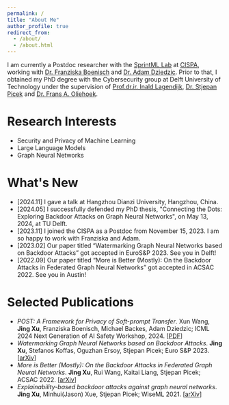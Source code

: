 ```yaml
---
permalink: /
title: "About Me"
author_profile: true
redirect_from: 
  - /about/
  - /about.html
---
```


I am currently a Postdoc researcher with the [SprintML Lab](https://sprintml.com/) at [CISPA](https://cispa.de/en), working with [Dr. Franziska Boenisch](https://franziska-boenisch.de/) and [Dr. Adam Dziedzic](https://adam-dziedzic.com/). Prior to that, I obtained my PhD degree with the Cybersecurity group at Delft University of Technology under the supervision of [Prof.dr.ir. Inald Lagendijk](https://www.tudelft.nl/staff/r.l.lagendijk/), [Dr. Stjepan Picek](https://www.ru.nl/en/people/picek-s) and [Dr. Frans A. Oliehoek](https://www.fransoliehoek.net/wp/). 

Research Interests
======
* Security and Privacy of Machine Learning
* Large Language Models
* Graph Neural Networks

What's New
======
* [2024.11] I gave a talk at Hangzhou Dianzi University, Hangzhou, China.
* [2024.05] I successfully defended my PhD thesis, "Connecting the Dots: Exploring Backdoor Attacks on Graph Neural Networks", on May 13, 2024, at TU Delft.
* [2023.11] I joined the CISPA as a Postdoc from November 15, 2023. I am so happy to work with Franziska and Adam.
* [2023.02] Our paper titled “Watermarking Graph Neural Networks based on Backdoor Attacks” got accepted in EuroS&P 2023. See you in Delft!
* [2022.09] Our paper titled “More is Better (Mostly): On the Backdoor Attacks in Federated Graph Neural Networks” got accepted in ACSAC 2022. See you in Austin!

Selected Publications
======
* *POST: A Framework for Privacy of Soft-prompt Transfer*. Xun Wang, **Jing Xu**, Franziska Boenisch, Michael Backes, Adam Dziedzic; ICML 2024 Next Generation of AI Safety Workshop, 2024. [[PDF](https://openreview.net/pdf?id=LIaRa0oZSm)]
* *Watermarking Graph Neural Networks based on Backdoor Attacks*. **Jing Xu**, Stefanos Koffas, Oguzhan Ersoy, Stjepan Picek; Euro S&P 2023. [[arXiv](https://arxiv.org/abs/2110.11024)]
* *More is Better (Mostly): On the Backdoor Attacks in Federated Graph Neural Networks*. **Jing Xu**, Rui Wang, Kaitai Liang, Stjepan Picek; ACSAC 2022. [[arXiv](https://arxiv.org/abs/2202.03195)]
* *Explainability-based backdoor attacks against graph neural networks*. **Jing Xu**, Minhui(Jason) Xue, Stjepan Picek; WiseML 2021. [[arXiv](https://arxiv.org/abs/2104.03674)]
